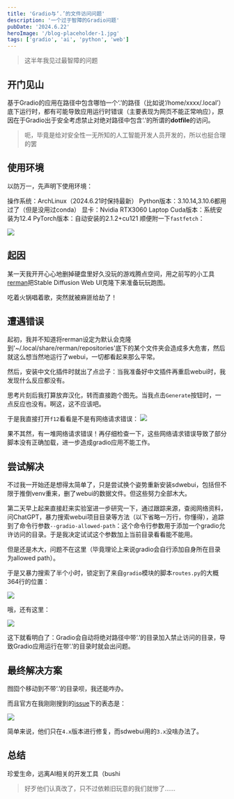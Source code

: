 ```yaml
---
title: 'Gradio与‘.’的文件访问问题'
description: '一个过于智障的Gradio问题'
pubDate: '2024.6.22'
heroImage: '/blog-placeholder-1.jpg'
tags: ['gradio', 'ai', 'python', 'web']
---
```


> 这半年我见过最智障的问题

## 开门见山

基于Gradio的应用在路径中包含哪怕一个‘.’的路径（比如说‘/home/xxxx/.local’）底下运行时，都有可能导致应用运行时错误（主要表现为网页不能正常响应），原因在于Gradio出于安全考虑禁止对绝对路径中包含‘.’的所谓的**dotfile**的访问。

> 呃，毕竟是给对安全性一无所知的人工智能开发人员开发的，所以也挺合理的罢

## 使用环境

以防万一，先声明下使用环境：

操作系统：ArchLinux（2024.6.21时保持最新）
Python版本：3.10.14,3.10.6都用过了（但是没用过conda）
显卡：Nvidia RTX3060 Laptop
Cuda版本：系统安装为12.4
PyTorch版本：自动安装的2.1.2+cu121
顺便附一下`fastfetch`：

![](/blog-images/gradio-dot-issue/fastfetch.png)

## 起因

某一天我开开心心地删掉硬盘里好久没玩的游戏腾点空间，用之前写的小工具[rerman](https://github.com/zerodegress/rerman)把Stable Diffusion Web UI克隆下来准备玩玩跑图。

吃着火锅唱着歌，突然就被麻匪给劫了！

## 遭遇错误

起初，我并不知道将rerman设定为默认会克隆到'~/.local/share/rerman/repositories'底下的某个文件夹会造成多大危害，然后就这么想当然地运行了webui，一切都看起来那么平常。

然后，安装中文化插件时就出了点岔子：当我准备好中文插件再重启webui时，我发现什么反应都没有。

思考片刻后我打算放弃汉化，转而直接跑个图先。当我点击`Generate`按钮时，一点反应也没有。啊这，这不应该吧。

于是我直接打开`f12`看看是不是有网络请求错误：
![](/blog-images/gradio-dot-issue/issue1.png)

果不其然，有一堆网络请求错误！再仔细检查一下，这些网络请求错误导致了部分脚本没有正确加载，进一步造成gradio应用不能工作。

## 尝试解决

不过我一开始还是想得太简单了，只是尝试换个姿势重新安装sdwebui，包括但不限于推倒venv重来，删了webui的数据文件。但这些努力全部木大。

第二天早上起来直接赶来实验室进一步研究一下，通过跟踪来源，查阅网络资料，问ChatGPT，暴力搜索webui项目目录等方法（以下省略一万行，你懂得），追踪到了命令行参数`--gradio-allowed-path`：这个命令行参数用于添加一个gradio允许访问的目录。于是我决定试试这个参数加上当前目录看看能不能用。

但是还是木大，问题不在这里（毕竟理论上来说gradio会自行添加自身所在目录为allowed path）。

于是又暴力搜索了半个小时，锁定到了来自`gradio`模块的脚本`routes.py`的大概364行的位置：

![](/blog-images/gradio-dot-issue/issue2.png)

哦，还有这里：

![](/blog-images/gradio-dot-issue/issue3.png)

这下就看明白了：Gradio会自动将绝对路径中带‘.’的目录加入禁止访问的目录，导致Gradio应用运行在带‘.’的目录时就会出问题。

## 最终解决方案

囫囵个移动到不带‘.’的目录呗，我还能咋办。

而且官方在我刚刚搜到的[issue](https://github.com/gradio-app/gradio/issues/5407)下的表态是：

![](/blog-images/gradio-dot-issue/issue4.png)

简单来说，他们只在`4.x`版本进行修复，而sdwebui用的`3.x`没啥办法了。

## 总结

珍爱生命，远离AI相关的开发工具（bushi

> 好歹他们认真改了，只不过依赖旧玩意的我们就惨了……